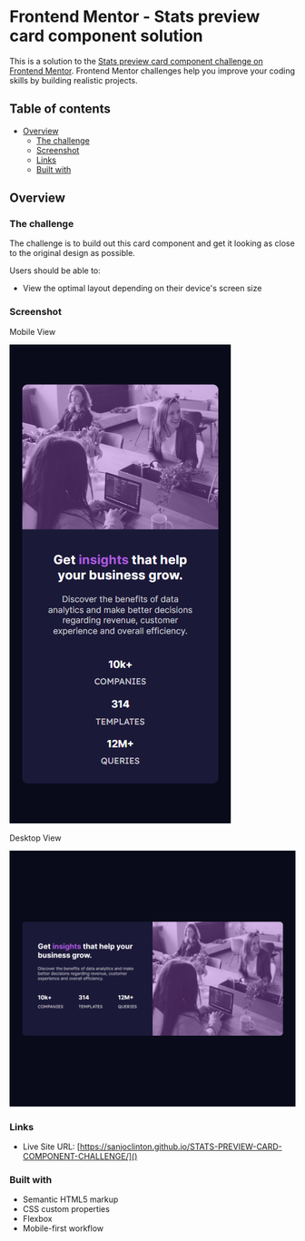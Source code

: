 # Frontend Mentor - Stats preview card component solution

This is a solution to the [Stats preview card component challenge on Frontend Mentor](https://www.frontendmentor.io/challenges/stats-preview-card-component-8JqbgoU62). Frontend Mentor challenges help you improve your coding skills by building realistic projects. 

## Table of contents

- [Overview](#overview)
  - [The challenge](#the-challenge)
  - [Screenshot](#screenshot)
  - [Links](#links)
  - [Built with](#built-with)

## Overview

### The challenge

The challenge is to build out this card component and get it looking as close to the original design as possible.

Users should be able to:

- View the optimal layout depending on their device's screen size

### Screenshot

Mobile View

![](design/mobile.png)

Desktop View

![](design/desktop.png)



### Links
- Live Site URL: [https://sanjoclinton.github.io/STATS-PREVIEW-CARD-COMPONENT-CHALLENGE/]()

### Built with

- Semantic HTML5 markup
- CSS custom properties
- Flexbox
- Mobile-first workflow